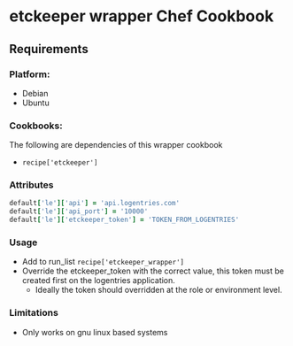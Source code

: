 etckeeper wrapper Chef Cookbook
===============================

Requirements
------------

### Platform:

* Debian
* Ubuntu

### Cookbooks:

The following are dependencies of this wrapper cookbook

* `recipe['etckeeper']`

### Attributes

```ruby
default['le']['api'] = 'api.logentries.com'
default['le']['api_port'] = '10000'
default['le']['etckeeper_token'] = 'TOKEN_FROM_LOGENTRIES'
```

### Usage

* Add to run_list `recipe['etckeeper_wrapper']`
* Override the etckeeper_token with the correct value, this token must be created first on the logentries application.
  - Ideally the token should overridden at the role or environment level.

### Limitations

* Only works on gnu linux based systems
